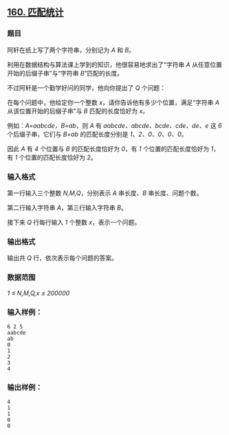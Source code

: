## [160. 匹配统计](https://www.acwing.com/problem/content/162/)

### 题目

阿轩在纸上写了两个字符串，分别记为 *A* 和 *B*。

利用在数据结构与算法课上学到的知识，他很容易地求出了“字符串 *A* 从任意位置开始的后缀子串”与“字符串 *B*”匹配的长度。

不过阿轩是一个勤学好问的同学，他向你提出了 *Q* 个问题：

在每个问题中，他给定你一个整数 *x*，请你告诉他有多少个位置，满足“字符串 *A* 从该位置开始的后缀子串”与 *B* 匹配的长度恰好为 *x*。

例如：*A=aabcde，B=ab*，则 *A* 有 *aabcde、abcde、bcde、cde、de、e* 这 *6* 个后缀子串，它们与 *B=ab* 的匹配长度分别是 *1、2、0、0、0、0*。

因此 *A* 有 *4* 个位置与 *B* 的匹配长度恰好为 *0*，有 *1* 个位置的匹配长度恰好为 *1*，有 *1* 个位置的匹配长度恰好为 *2*。

### 输入格式

第一行输入三个整数 *N,M,Q*，分别表示 *A* 串长度、*B* 串长度、问题个数。

第二行输入字符串 *A*，第三行输入字符串 *B*。

接下来 *Q* 行每行输入 *1* 个整数 *x*，表示一个问题。

### 输出格式

输出共 *Q* 行，依次表示每个问题的答案。

### 数据范围

*1 ≤ N,M,Q,x ≤ 200000*

### 输入样例：

```
6 2 5
aabcde
ab
0
1
2
3
4
```

### 输出样例：

```
4
1
1
0
0
```
